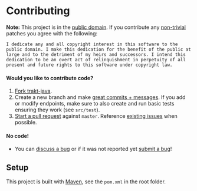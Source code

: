Contributing
============

**Note:** This project is in the [public domain](UNLICENSE). If you contribute any [non-trivial][8]
patches you agree with the following:

    I dedicate any and all copyright interest in this software to the
    public domain. I make this dedication for the benefit of the public at
    large and to the detriment of my heirs and successors. I intend this
    dedication to be an overt act of relinquishment in perpetuity of all
    present and future rights to this software under copyright law.

#### Would you like to contribute code?

1. [Fork trakt-java][1].
2. Create a new branch and make [great commits + messages][2]. If you add or modify endpoints, make sure to also create and run basic tests ensuring they work (see `src/test`).
3. [Start a pull request][3] against `master`. Reference [existing issues][4] when possible.

#### No code!
* You can [discuss a bug][4] or if it was not reported yet [submit a bug][5]!

Setup
-----

This project is built with [Maven][7], see the `pom.xml` in the root folder.


 [1]: https://github.com.szoldapps/trakt-java/fork
 [2]: http://robots.thoughtbot.com/post/48933156625/5-useful-tips-for-a-better-commit-message
 [3]: https://github.com.szoldapps/trakt-java/compare
 [4]: https://github.com.szoldapps/trakt-java/issues
 [5]: https://github.com.szoldapps/trakt-java/issues/new
 [6]: https://github.com.szoldapps/trakt-java/releases
 [7]: https://maven.apache.org/
 [8]: http://www.gnu.org/prep/maintain/maintain.html#Legally-Significant
